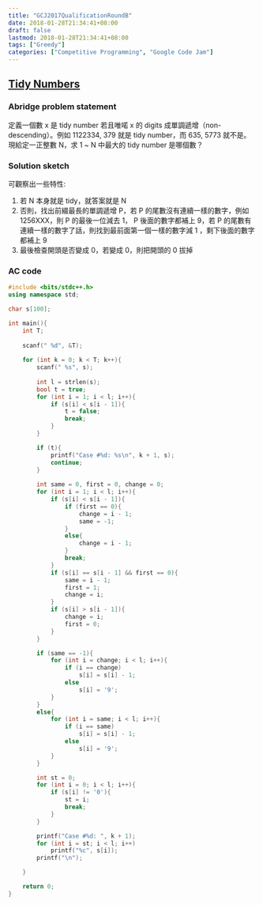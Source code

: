 ```yaml
---
title: "GCJ2017QualificationRoundB"
date: 2018-01-28T21:34:41+08:00
draft: false
lastmod: 2018-01-28T21:34:41+08:00
tags: ["Greedy"]
categories: ["Competitive Programming", "Google Code Jam"]
---
```

## [Tidy Numbers](https://code.google.com/codejam/contest/3264486/dashboard#s=p1)

### Abridge problem statement

定義一個數 x 是 tidy number 若且唯喏 x 的 digits 成單調遞增（non-descending）。例如 1122334, 379 就是 tidy number，而 635, 5773 就不是。現給定一正整數 N，求 1 ~ N 中最大的 tidy number 是哪個數？

### Solution sketch

可觀察出一些特性:
1. 若 N 本身就是 tidy，就答案就是 N
2. 否則，找出前綴最長的單調遞增 P，若 P 的尾數沒有連續一樣的數字，例如 1256XXX，則 P 的最後一位減去 1， P 後面的數字都補上 9，若 P 的尾數有連續一樣的數字了話，則找到最前面第一個一樣的數字減 1 ，剩下後面的數字都補上 9
3. 最後檢查開頭是否變成 0，若變成 0，則把開頭的 0 拔掉

<!-- more -->

### AC code
```cpp
#include <bits/stdc++.h>
using namespace std;

char s[100];

int main(){
	int T;
	
	scanf(" %d", &T);
	
	for (int k = 0; k < T; k++){
		scanf(" %s", s);
		
		int l = strlen(s);
		bool t = true;
		for (int i = 1; i < l; i++){
			if (s[i] < s[i - 1]){
				t = false;
				break;
			}
		}

		if (t){
			printf("Case #%d: %s\n", k + 1, s);
			continue;
		}
		
		int same = 0, first = 0, change = 0;
		for (int i = 1; i < l; i++){
			if (s[i] < s[i - 1]){
				if (first == 0){
					change = i - 1;
					same = -1;
				}
				else{
					change = i - 1;
				}
				break;
			}
			if (s[i] == s[i - 1] && first == 0){
				same = i - 1;
				first = 1;
				change = i;
			}
			if (s[i] > s[i - 1]){
				change = i;
				first = 0;
			}
		}

		if (same == -1){
			for (int i = change; i < l; i++){
				if (i == change)
					s[i] = s[i] - 1;
				else
					s[i] = '9';
			}
		}
		else{
			for (int i = same; i < l; i++){
				if (i == same)
					s[i] = s[i] - 1;
				else
					s[i] = '9';
			}
		}

		int st = 0;
		for (int i = 0; i < l; i++){
			if (s[i] != '0'){
				st = i;
				break;
			}
		}

		printf("Case #%d: ", k + 1);
		for (int i = st; i < l; i++)
			printf("%c", s[i]);
		printf("\n");

	}

	return 0;
}
```